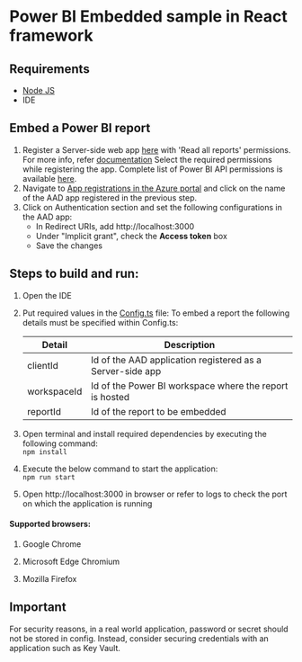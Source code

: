 # Power BI Embedded sample in React framework

## Requirements
* [Node JS](https://nodejs.org/en/download/)
* IDE
	
## Embed a Power BI report
1. Register a Server-side web app [here](https://aka.ms/embedsetup/userownsdata) with 'Read all reports' permissions. For more info, refer [documentation](https://aka.ms/RegisterPowerBIApp)
Select the required permissions while registering the app. Complete list of Power BI API permissions is available [here](https://aka.ms/PowerBIPermissions).
2. Navigate to  [App registrations in the Azure portal](https://aka.ms/AppRegistrations) and click on the name of the AAD app registered in the previous step.
3. Click on Authentication section and set the following configurations in the AAD app:
    * In Redirect URIs, add http://localhost:3000 
    * Under "Implicit grant", check the __Access token__ box  
    * Save the changes



## Steps to build and run:

1. Open the IDE

2. Put required values in the [Config.ts](./Embed%20for%20your%20organization/UserOwnsData/src/Config.ts) file:
To embed a report the following details must be specified within Config.ts:

    | Detail       | Description                                                                 |
    |--------------|-----------------------------------------------------------------------------|
    | clientId     | Id of the AAD application registered as a Server-side app                   |
    | workspaceId  | Id of the Power BI workspace where the report is hosted                     |
    | reportId     | Id of the report to be embedded                                             |

3. Open terminal and install required dependencies by executing the following command:<br>
   `npm install`

4. Execute the below command to start the application:<br>
   `npm run start`

5. Open http://localhost:3000 in browser or refer to logs to check the port on which the application is running

#### Supported browsers:

1. Google Chrome
   
2. Microsoft Edge Chromium

3. Mozilla Firefox

## Important

For security reasons, in a real world application, password or secret should not be stored in config. Instead, consider securing credentials with an application such as Key Vault.
